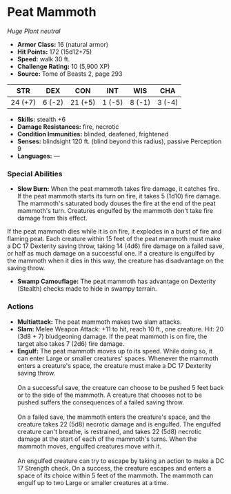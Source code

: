 # Peat Mammoth

*Huge* *Plant* *neutral*

- **Armor Class:** 16 (natural armor)
- **Hit Points:** 172 (15d12+75)
- **Speed:** walk 30 ft.
- **Challenge Rating:** 10 (5,900 XP)
- **Source:** Tome of Beasts 2, page 293

| STR | DEX | CON | INT | WIS | CHA |
| --- | --- | --- | --- | --- | --- |
| 24 (+7) | 6 (-2) | 21 (+5) | 1 (-5) | 8 (-1) | 3 (-4) |

- **Skills:** stealth +6
- **Damage Resistances:** fire, necrotic
- **Condition Immunities:** blinded, deafened, frightened
- **Senses:** blindsight 120 ft. (blind beyond this radius), passive Perception 9
- **Languages:** —

### Special Abilities

- **Slow Burn:** When the peat mammoth takes fire damage, it catches fire. If the peat mammoth starts its turn on fire, it takes 5 (1d10) fire damage. The mammoth's saturated body douses the fire at the end of the peat mammoth's turn. Creatures engulfed by the mammoth don't take fire damage from this effect.

If the peat mammoth dies while it is on fire, it explodes in a burst of fire and flaming peat. Each creature within 15 feet of the peat mammoth must make a DC 17 Dexterity saving throw, taking 14 (4d6) fire damage on a failed save, or half as much damage on a successful one. If a creature is engulfed by the mammoth when it dies in this way, the creature has disadvantage on the saving throw.
- **Swamp Camouflage:** The peat mammoth has advantage on Dexterity (Stealth) checks made to hide in swampy terrain.

### Actions

- **Multiattack:** The peat mammoth makes two slam attacks.
- **Slam:** Melee Weapon Attack: +11 to hit, reach 10 ft., one creature. Hit: 20 (3d8 + 7) bludgeoning damage. If the peat mammoth is on fire, the target also takes 7 (2d6) fire damage.
- **Engulf:** The peat mammoth moves up to its speed. While doing so, it can enter Large or smaller creatures' spaces. Whenever the mammoth enters a creature's space, the creature must make a DC 17 Dexterity saving throw.<br><br>On a successful save, the creature can choose to be pushed 5 feet back or to the side of the mammoth. A creature that chooses not to be pushed suffers the consequences of a failed saving throw.<br><br>On a failed save, the mammoth enters the creature's space, and the creature takes 22 (5d8) necrotic damage and is engulfed. The engulfed creature can't breathe, is restrained, and takes 22 (5d8) necrotic damage at the start of each of the mammoth's turns. When the mammoth moves, engulfed creatures move with it.<br><br>An engulfed creature can try to escape by taking an action to make a DC 17 Strength check. On a success, the creature escapes and enters a space of its choice within 5 feet of the mammoth. The mammoth can engulf up to two Large or smaller creatures at a time.


